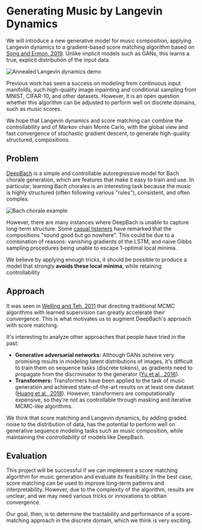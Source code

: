 # Generating Music by Langevin Dynamics

We will introduce a new generative model for music composition, applying
Langevin dynamics to a gradient-based score matching algorithm based on [Song
and Ermon, 2019]. Unlike implicit models such as GANs, this learns a true,
explicit distribution of the input data.

![Annealed Langevin dynamics demo](https://i.imgur.com/LX5HQE5.png)

Previous work has seen a success on modeling from continuous input manifolds,
such high-quality image inpainting and conditional sampling from MNIST,
CIFAR-10, and other datasets. However, it is an open question whether this
algorithm can be adjusted to perform well on discrete domains, such as music
scores.

We hope that Langevin dynamics and score matching can combine the
controllability and of Markov chain Monte Carlo, with the global view and fast
convergence of stochastic gradient descent, to generate high-quality structured,
compositions.

## Problem

[DeepBach] is a simple and controllable autoregressive model for Bach chorale
generation, which are features that make it easy to train and use. In
particular, learning Bach chorales is an interesting task because the music is
highly structured (often following various "rules"), consistent, and often
complex.

![Bach chorale example](https://i.imgur.com/Rf5IH3P.png)

However, there are many instances where DeepBach is unable to capture long-term
structure. Some
[casual listeners](https://www.youtube.com/watch?v=QiBM7-5hA6o&lc=UgimrufXaZHSRHgCoAEC)
have remarked that the compositions "sound good but go nowhere". This could be
due to a combination of reasons: vanishing gradients of the LSTM, and naive
Gibbs sampling procedures being unable to escape 1-optimal local minima.

We believe by applying enough tricks, it should be possible to produce a model
that strongly **avoids these local minima**, while retaining controllability

## Approach

It was seen in [Welling and Teh, 2011] that directing traditional MCMC
algorithms with learned supervision can greatly accelerate their convergence.
This is what motivates us to augment DeepBach's approach with score matching.

It's interesting to analyze other approaches that people have tried in the past:

- **Generative adversarial networks:** Although GANs acheive very promising
  results in modeling latent distributions of images, it's difficult to train
  them on sequence tasks (discrete tokens), as gradients need to propagate from
  the discrminator to the generator ([Yu et al., 2016]).
- **Transformers:** Transformers have been applied to the task of music
  generation and achieved state-of-the-art results on at least one dataset
  ([Huang et al., 2018]). However, transformers are computationally expensive,
  so they're not as controllable through masking and iterative MCMC-like
  algorithms.

We think that score matching and Langevin dynamics, by adding graded noise to
the distribution of data, has the potential to perform well on generative
sequence modeling tasks such as music composition, while maintaining the
_controllability_ of models like DeepBach.

## Evaluation

This project will be successful if we can implement a score matching algorithm
for music generation and evaluate its feasibility. In the best case, score
matching can be used to improve long-term patterns and interpretability.
However, due to the complexity of the algorithm, results are unclear, and we may
need various tricks or innovations to obtian convergence.

Our goal, then, is to determine the tractability and performance of a
score-matching approach in the discrete domain, which we think is very exciting.

[song and ermon, 2019]: https://arxiv.org/abs/1907.05600
[deepbach]: https://arxiv.org/abs/1612.01010
[welling and teh, 2011]:
  https://www.ics.uci.edu/~welling/publications/papers/stoclangevin_v6.pdf
[yu et al., 2016]: https://arxiv.org/abs/1609.05473
[huang et al., 2018]: https://arxiv.org/abs/1809.04281
